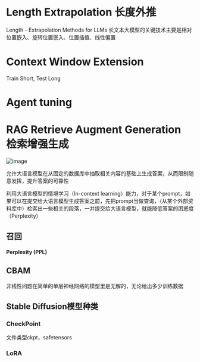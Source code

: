 # Length Extrapolation 长度外推

Length - Extrapolation Methods for LLMs
长文本大模型的关键技术主要是相对位置嵌入、旋转位置嵌入、位置插值、线性偏置
# Context Window Extension
Train Short, Test Long
# Agent tuning

# RAG Retrieve Augment Generation 检索增强生成
![image](https://github.com/zhang-mickey/retinanet-medical-CV/assets/145342600/d3692c8e-15bd-4d0f-9807-1d8bfb2594bc)

允许大语言模型在从固定的数据库中抽取相关内容的基础上生成答案，从而限制随意发挥，提升答案的可靠性

利用大语言模型的情境学习（In-context learning）能力，对于某个prompt，如果可以在提交给大语言模型生成答案之前，先把prompt当做查询，（从某个外部资料库中）检索出一些相关的段落，一并提交给大语言模型，就能降低答案的困惑度（Perplexity）
## 召回




#### Perplexity (PPL)

## CBAM 


非线性问题在简单的单层神经网络的模型里是无解的，无论给出多少训练数据
## Stable Diffusion模型种类

### CheckPoint 
文件类型ckpt，safetensors
### LoRA

